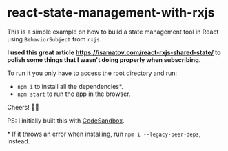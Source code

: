 # react-state-management-with-rxjs

This is a simple example on how to build a state management tool in React using `BehaviorSubject` from `rxjs`. 

**I used this great article https://isamatov.com/react-rxjs-shared-state/ to polish some things that I wasn't doing properly when subscribing.**

To run it you only have to access the root directory and run:

- `npm i` to install all the dependencies*.
- `npm start` to run the app in the browser.
  
Cheers! ✌🏼

PS: I initially built this with [CodeSandbox](https://codesandbox.io/s/react-state-management-with-behaviorsubject-j3oqbi).

\* If it throws an error when installing, run `npm i --legacy-peer-deps`, instead.